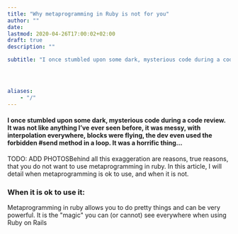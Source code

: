```yaml
---
title: "Why metaprogramming in Ruby is not for you"
author: ""
date: 
lastmod: 2020-04-26T17:00:02+02:00
draft: true
description: ""

subtitle: "I once stumbled upon some dark, mysterious code during a code review. It was not like anything I’ve ever seen before, it was messy, with…"




aliases:
    - "/"
---
```


#### I once stumbled upon some dark, mysterious code during a code review. It was not like anything I’ve ever seen before, it was messy, with interpolation everywhere, blocks were flying, the dev even used the forbidden #send method in a loop. It was a horrific thing…

TODO: ADD PHOTOSBehind all this exaggeration are reasons, true reasons, that you do not want to use metaprogramming in ruby. In this article, I will detail when metaprogramming is ok to use, and when it is not.

### When it is ok to use it:

Metaprogramming in ruby allows you to do pretty things and can be very powerful. It is the &#34;magic&#34; you can (or cannot) see everywhere when using Ruby on Rails
